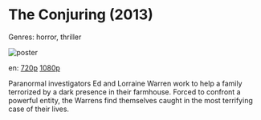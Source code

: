 # The Conjuring (2013)

Genres: horror, thriller

![poster](http://image.tmdb.org/t/p/w500/xYGkdhOEVoFrLNUotuTXemtQAWd.jpg)

en:
  [720p](magnet:?xt=urn:btih:B99841CCECCB4F19C7BFEF3D69F318AA7EA7C8CB&tr=udp://glotorrents.pw:6969/announce&tr=udp://tracker.opentrackr.org:1337/announce&tr=udp://torrent.gresille.org:80/announce&tr=udp://tracker.openbittorrent.com:80&tr=udp://tracker.coppersurfer.tk:6969&tr=udp://tracker.leechers-paradise.org:6969&tr=udp://p4p.arenabg.ch:1337&tr=udp://tracker.internetwarriors.net:1337)
  [1080p](magnet:?xt=urn:btih:374A9448662B6D8073FE54933B52D9FC8E206B93&tr=udp://glotorrents.pw:6969/announce&tr=udp://tracker.opentrackr.org:1337/announce&tr=udp://torrent.gresille.org:80/announce&tr=udp://tracker.openbittorrent.com:80&tr=udp://tracker.coppersurfer.tk:6969&tr=udp://tracker.leechers-paradise.org:6969&tr=udp://p4p.arenabg.ch:1337&tr=udp://tracker.internetwarriors.net:1337)
  


Paranormal investigators Ed and Lorraine Warren work to help a family terrorized by a dark presence in their farmhouse. Forced to confront a powerful entity, the Warrens find themselves caught in the most terrifying case of their lives.